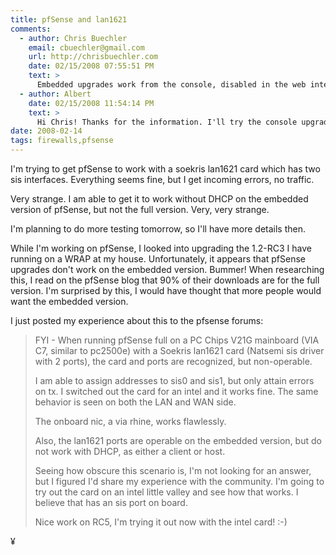 ```yaml
---
title: pfSense and lan1621
comments:
  - author: Chris Buechler
    email: cbuechler@gmail.com
    url: http://chrisbuechler.com
    date: 02/15/2008 07:55:51 PM
    text: >
      Embedded upgrades work from the console, disabled in the web interface because that way caused problems.<br/><br/>One caveat - there is a known issue that causes multiple binaries to crash right before the system reboots. This isn't an issue on most hardware, it reboots fine regardless. But some hardware hangs during these crashes and never reboots without power cycling. It'll work fine after power cycling.<br/><br/>This will be the case for the lifetime of 1.2. 1.3 will completely change the way the embedded images are built, going back to the same style m0n0wall uses since that should fix all the upgrade issues we've fought forever.
  - author: Albert
    date: 02/15/2008 11:54:14 PM
    text: >
      Hi Chris! Thanks for the information. I'll try the console upgrade...
date: 2008-02-14
tags: firewalls,pfsense
---
```

I'm trying to get pfSense to work with a soekris lan1621 card which has two sis interfaces. Everything seems fine, but I get incoming errors, no traffic.

Very strange. I am able to get it to work without DHCP on the embedded version of pfSense, but not the full version. Very, very strange.

I'm planning to do more testing tomorrow, so I'll have more details then.

While I'm working on pfSense, I looked into upgrading the 1.2-RC3 I have running on a WRAP at my house. Unfortunately, it appears that pfSense upgrades don't work on the embedded version. Bummer! When researching this, I read on the pfSense blog that 90% of their downloads are for the full version. I'm surprised by this, I would have thought that more people would want the embedded version.

I just posted my experience about this to the pfsense forums:

<blockquote>FYI - When running pfSense full on a PC Chips V21G mainboard (VIA C7, similar to pc2500e) with a Soekris lan1621 card (Natsemi sis driver with 2 ports), the card and ports are recognized, but non-operable.

I am able to assign addresses to sis0 and sis1, but only attain errors on tx. I switched out the card for an intel and it works fine. The same behavior is seen on both the LAN and WAN side.

The onboard nic, a via rhine, works flawlessly.

Also, the lan1621 ports are operable on the embedded version, but do not work with DHCP, as either a client or host.

Seeing how obscure this scenario is, I'm not looking for an answer, but I figured I'd share my experience with the community. I'm going to try out the card on an intel little valley and see how that works. I believe that has an sis port on board.

Nice work on RC5, I'm trying it out now with the intel card! :-)</blockquote>

¥

